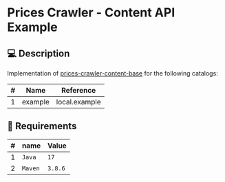 # Prices Crawler - Content API Example

## 💻 Description

Implementation of [prices-crawler-content-base](https://github.com/prices-crawler/content-base) for the following
catalogs:

| #   | Name       | Reference     |
|-----|------------|---------------|
| 1   | example    | local.example |

## 📁 Requirements

| #   | name    | Value   |
|-----|---------|---------|
| 1   | `Java`  | `17`    |
| 2   | `Maven` | `3.8.6` |
